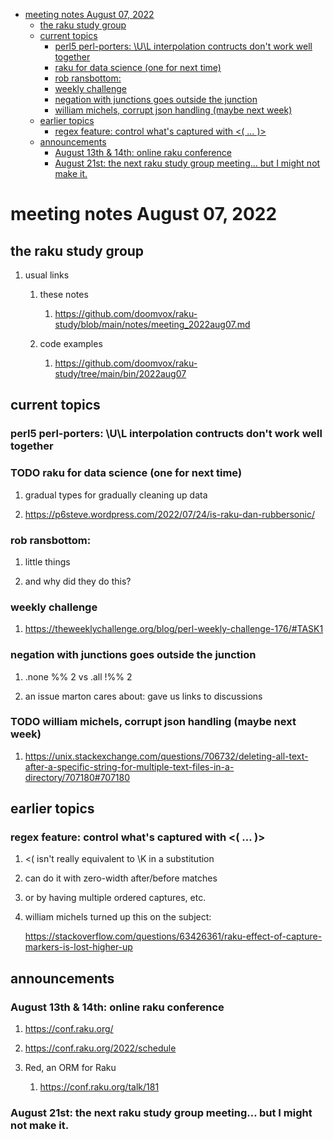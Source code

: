 - [meeting notes August 07, 2022](#orga677f78)
  - [the raku study group](#org0717de0)
  - [current topics](#orgc369cc9)
    - [perl5 perl-porters: \U\L interpolation contructs don't work well together](#org176e6d1)
    - [raku for data science  (one for next time)](#org9f815da)
    - [rob ransbottom:](#org04b52b2)
    - [weekly challenge](#orga4583e1)
    - [negation with junctions goes outside the junction](#org2960dc6)
    - [william michels, corrupt json handling (maybe next week)](#org84d1147)
  - [earlier topics](#org509d3d8)
    - [regex feature: control what's captured with <( &#x2026; )>](#org145adb7)
  - [announcements](#orgf8cf2be)
    - [August 13th & 14th: online raku conference](#org8148e4c)
    - [August 21st: the next raku study group meeting&#x2026; but I might not make it.](#orga075b77)


<a id="orga677f78"></a>

# meeting notes August 07, 2022


<a id="org0717de0"></a>

## the raku study group

1.  usual links

    1.  these notes
    
        1.  <https://github.com/doomvox/raku-study/blob/main/notes/meeting_2022aug07.md>
    
    2.  code examples
    
        1.  <https://github.com/doomvox/raku-study/tree/main/bin/2022aug07>


<a id="orgc369cc9"></a>

## current topics


<a id="org176e6d1"></a>

### perl5 perl-porters: \U\L interpolation contructs don't work well together


<a id="org9f815da"></a>

### TODO raku for data science  (one for next time)

1.  gradual types for gradually cleaning up data

2.  <https://p6steve.wordpress.com/2022/07/24/is-raku-dan-rubbersonic/>


<a id="org04b52b2"></a>

### rob ransbottom:

1.  little things

2.  and why did they do this?


<a id="orga4583e1"></a>

### weekly challenge

1.  <https://theweeklychallenge.org/blog/perl-weekly-challenge-176/#TASK1>


<a id="org2960dc6"></a>

### negation with junctions goes outside the junction

1.  .none %% 2 vs  .all  !%% 2

2.  an issue marton cares about: gave us links to discussions


<a id="org84d1147"></a>

### TODO william michels, corrupt json handling (maybe next week)

1.  <https://unix.stackexchange.com/questions/706732/deleting-all-text-after-a-specific-string-for-multiple-text-files-in-a-directory/707180#707180>


<a id="org509d3d8"></a>

## earlier topics


<a id="org145adb7"></a>

### regex feature: control what's captured with <( &#x2026; )>

1.  <( isn't really equivalent to \K in a substitution

2.  can do it with zero-width after/before matches

3.  or by having multiple ordered captures, etc.

4.  william michels turned up this on the subject:

    <https://stackoverflow.com/questions/63426361/raku-effect-of-capture-markers-is-lost-higher-up>


<a id="orgf8cf2be"></a>

## announcements


<a id="org8148e4c"></a>

### August 13th & 14th: online raku conference

1.  <https://conf.raku.org/>

2.  <https://conf.raku.org/2022/schedule>

3.  Red, an ORM for Raku

    1.  <https://conf.raku.org/talk/181>


<a id="orga075b77"></a>

### August 21st: the next raku study group meeting&#x2026; but I might not make it.
